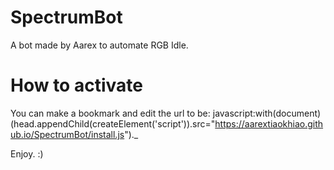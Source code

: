 # SpectrumBot
A bot made by Aarex to automate RGB Idle.

# How to activate
You can make a bookmark and edit the url to be: javascript:with(document)(head.appendChild(createElement('script')).src="https://aarextiaokhiao.github.io/SpectrumBot/install.js")._

Enjoy. :)
